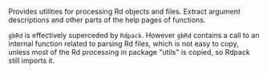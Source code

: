 Provides utilities for processing Rd objects and files.  Extract argument
descriptions and other parts of the help pages of functions.

`gbRd` is effectively superceded by `Rdpack`. However `gbRd` contains a call to
an internal function related to parsing Rd files, which is not easy to copy,
unless most of the Rd processing in package "utils" is copied, so Rdpack still
imports it.

